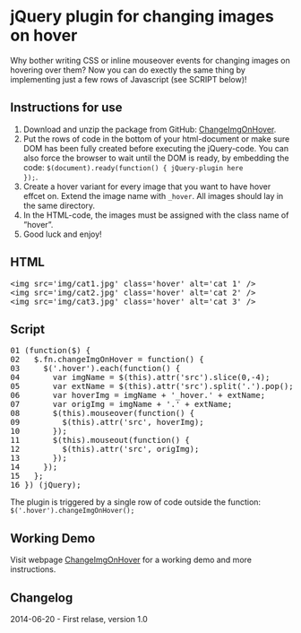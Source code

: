 jQuery plugin for changing images on hover
==========================================

Why bother writing CSS or inline mouseover events for changing images on hovering over them? Now you can do exectly the same thing by implementing just a few rows of Javascript (see SCRIPT below)!

Instructions for use
--------------------
1.	Download and unzip the package from GitHub: [ChangeImgOnHover](http://github.com/vanjaanderson/ChangeImgOnHover).
2.	Put the rows of code in the bottom of your html-document or make sure DOM has been fully created before executing the jQuery-code. You can also force the browser to wait until the DOM is ready, by embedding the code: <code>$(document).ready(function() { jQuery-plugin here });</code>.
3. Create a hover variant for every image that you want to have hover effcet on. Extend the image name with <code>_hover</code>. All images should lay in the same directory.
4. In the HTML-code, the images must be assigned with the class name of ”hover”.
5. Good luck and enjoy!

HTML
----
<pre>
&lt;img src='img/cat1.jpg' class='hover' alt='cat 1' />
&lt;img src='img/cat2.jpg' class='hover' alt='cat 2' />
&lt;img src='img/cat3.jpg' class='hover' alt='cat 3' />
</pre>

Script
------
<pre>
01 (function($) {
02   $.fn.changeImgOnHover = function() {
03     $('.hover').each(function() {
04       var imgName = $(this).attr('src').slice(0,-4);
05       var extName = $(this).attr('src').split('.').pop();
06       var hoverImg = imgName + '_hover.' + extName;
07       var origImg = imgName + '.' + extName;
08       $(this).mouseover(function() {
09         $(this).attr('src', hoverImg);
10       });
11       $(this).mouseout(function() {
12         $(this).attr('src', origImg);
13       });
14     });
15   };
16 }) (jQuery);
</pre>
The plugin is triggered by a single row of code outside the function: <code>$('.hover').changeImgOnHover();</code>

Working Demo
------------
Visit webpage [ChangeImgOnHover](http://vanjaswebb.se/change-img-on-hover) for a working demo and more instructions.

Changelog
---------
2014-06-20 - First relase, version 1.0
